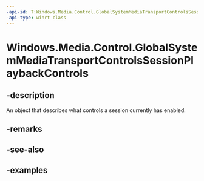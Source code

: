```yaml
---
-api-id: T:Windows.Media.Control.GlobalSystemMediaTransportControlsSessionPlaybackControls
-api-type: winrt class
---
```


<!-- Class syntax.
public class GlobalSystemMediaTransportControlsSessionPlaybackControls 
-->

# Windows.Media.Control.GlobalSystemMediaTransportControlsSessionPlaybackControls

## -description
An object that describes what controls a session currently has enabled.

## -remarks

## -see-also

## -examples

